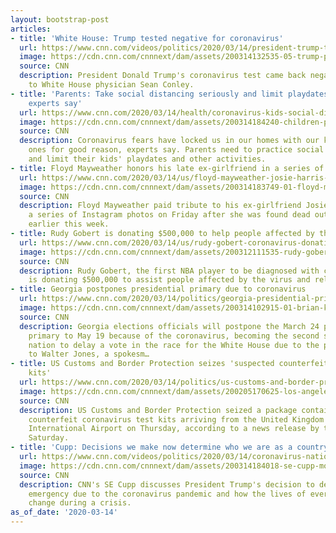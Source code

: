 ```yaml
---
layout: bootstrap-post
articles:
- title: 'White House: Trump tested negative for coronavirus'
  url: https://www.cnn.com/videos/politics/2020/03/14/president-trump-test-negative-for-coronavirus-sot-vpx.cnn
  image: https://cdn.cnn.com/cnnnext/dam/assets/200314132535-05-trump-pence-presser-0314-super-tease.jpg
  source: CNN
  description: President Donald Trump's coronavirus test came back negative, according
    to White House physician Sean Conley.
- title: 'Parents: Take social distancing seriously and limit playdates, other activities,
    experts say'
  url: https://www.cnn.com/2020/03/14/health/coronavirus-kids-social-distancing-wellness/index.html
  image: https://cdn.cnn.com/cnnnext/dam/assets/200314184240-children-playground-stock-super-tease.jpg
  source: CNN
  description: Coronavirus fears have locked us in our homes with our kids and loved
    ones for good reason, experts say. Parents need to practice social distancing
    and limit their kids' playdates and other activities.
- title: Floyd Mayweather honors his late ex-girlfriend in a series of Instagram posts
  url: https://www.cnn.com/2020/03/14/us/floyd-mayweather-josie-harris-instagram-tribute-trnd/index.html
  image: https://cdn.cnn.com/cnnnext/dam/assets/200314183749-01-floyd-mayweather-josie-harris-instagram-super-tease.jpg
  source: CNN
  description: Floyd Mayweather paid tribute to his ex-girlfriend Josie Harris with
    a series of Instagram photos on Friday after she was found dead outside her home
    earlier this week.
- title: Rudy Gobert is donating $500,000 to help people affected by the coronavirus
  url: https://www.cnn.com/2020/03/14/us/rudy-gobert-coronavirus-donation-arena-workers-trnd/index.html
  image: https://cdn.cnn.com/cnnnext/dam/assets/200312111535-rudy-gobert-0207-super-tease.jpg
  source: CNN
  description: Rudy Gobert, the first NBA player to be diagnosed with coronavirus,
    is donating $500,000 to assist people affected by the virus and related closures.
- title: Georgia postpones presidential primary due to coronavirus
  url: https://www.cnn.com/2020/03/14/politics/georgia-presidential-primary-coronavirus/index.html
  image: https://cdn.cnn.com/cnnnext/dam/assets/200314102915-01-brian-kemp-coronavirus-emergency-super-tease.jpg
  source: CNN
  description: Georgia elections officials will postpone the March 24 presidential
    primary to May 19 because of the coronavirus, becoming the second state in the
    nation to delay a vote in the race for the White House due to the pandemic, according
    to Walter Jones, a spokesm…
- title: US Customs and Border Protection seizes 'suspected counterfeit COVID-19 test
    kits'
  url: https://www.cnn.com/2020/03/14/politics/us-customs-and-border-protection-test-kits-coronavirus/index.html
  image: https://cdn.cnn.com/cnnnext/dam/assets/200205170625-los-angeles-international-airport-0202-super-tease.jpg
  source: CNN
  description: US Customs and Border Protection seized a package containing suspected
    counterfeit coronavirus test kits arriving from the United Kingdom at Los Angeles
    International Airport on Thursday, according to a news release by the agency on
    Saturday.
- title: 'Cupp: Decisions we make now determine who we are as a country'
  url: https://www.cnn.com/videos/politics/2020/03/14/coronavirus-national-emergency-trump-se-cupp-monologue-vpx.cnn
  image: https://cdn.cnn.com/cnnnext/dam/assets/200314184018-se-cupp-mono-march-14-super-tease.jpg
  source: CNN
  description: CNN's SE Cupp discusses President Trump's decision to declare a national
    emergency due to the coronavirus pandemic and how the lives of everyday Americans
    change during a crisis.
as_of_date: '2020-03-14'
---
```


